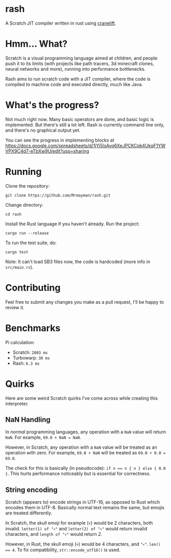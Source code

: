 # rash
A Scratch JIT compiler written in rust using [cranelift](https://cranelift.dev/).

# Hmm... What?

Scratch is a visual programming language aimed at children,
and people push it to its limits (with projects like path tracers,
3d minecraft clones, neural networks and more),
running into performance bottlenecks.

Rash aims to run scratch code with a JIT compiler, where the code is
compiled to machine code and executed directly, much like Java.

# What's the progress?

Not much right now. Many basic operators are done, and basic logic is implemented.
But there's still a lot left. Rash is currently command line only, and there's no
graphical output yet.

You can see the progress in implementing blocks at
https://docs.google.com/spreadsheets/d/1jYi5lsAyq6XeJPCKCpk4UkqF1YWVPX9C4d7-eTbXw9U/edit?usp=sharing

# Running

Clone the repository:

`git clone https://github.com/Mrmayman/rash.git`

Change directory:

`cd rash`

Install the Rust language if you haven't already.
Run the project:

`cargo run --release`

To run the test suite, do:

`cargo test`

Note: It can't load SB3 files now, the code is hardcoded (more info in `src/main.rs`).

# Contributing

Feel free to submit any changes you make as a pull request, I'll be happy to review it.

# Benchmarks

Pi calculation:

- Scratch: `2803 ms`
- Turbowarp: `30 ms`
- Rash: `6.3 ms`

# Quirks

Here are some weird Scratch quirks I've come across while creating this interpreter.

## NaN Handling

In *normal* programming languages, any operation with a `NaN` value will return `NaN`. For example, `69.0 + NaN = NaN`.

However, in Scratch, any operation with a `NaN` value will be treated as an operation with zero. For example, `69.0 + NaN` will be treated as `69.0 + 0.0 = 69.0`.

The check for this is basically (in pseudocode): `if n == n { n } else { 0.0 }`. This hurts performance noticeably but is essential for correctness.

## String encoding

Scratch (appears to) encode strings in UTF-16, as opposed to Rust which encodes them in UTF-8. Basically normal text remains the same, but emojis are treated differently.

In Scratch, the skull emoji for example (💀) would be 2 characters, both invalid. `letter(1) of "💀"` and `letter(2) of "💀"` would return invalid characters, and `length of "💀"` would return *2*.

However, in Rust, the skull emoji (💀) would be 4 characters, and `"💀".len() == 4`. To fix compatibility, `str::encode_utf16()` is used.
